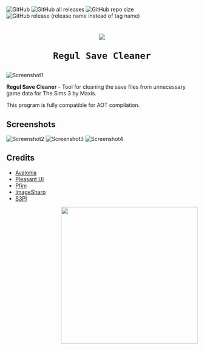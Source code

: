 ![GitHub](https://img.shields.io/github/license/Onebeld/RegulSaveCleaner?style=flat-square)
![GitHub all releases](https://img.shields.io/github/downloads/Onebeld/RegulSaveCleaner/total?style=flat-square)
![GitHub repo size](https://img.shields.io/github/repo-size/Onebeld/RegulSaveCleaner?style=flat-square)
![GitHub release (release name instead of tag name)](https://img.shields.io/github/v/release/Onebeld/RegulSaveCleaner?style=flat-square)

<h1 align="center">
    <img src="https://github.com/Onebeld/RegulSaveCleaner/assets/44552715/865def67-05fb-4955-8a73-f297d3108685">
    
    Regul Save Cleaner
</h1>

![Screenshot1](https://github.com/Onebeld/RegulSaveCleaner/assets/44552715/a933f569-f1df-4bac-87a3-f984dc91ddf6)

**Regul Save Cleaner** - Tool for cleaning the save files from unnecessary game data for The Sims 3 by Maxis.

This program is fully compatible for AOT compilation.

## Screenshots

![Screenshot2](https://github.com/Onebeld/RegulSaveCleaner/assets/44552715/0bbf4c02-9f09-43e0-b558-cc8aec4e2247)
![Screenshot3](https://github.com/Onebeld/RegulSaveCleaner/assets/44552715/0d69f6f5-6fa3-47a7-a579-e71e42c9fb16)
![Screenshot4](https://github.com/Onebeld/RegulSaveCleaner/assets/44552715/14f400eb-621a-4228-b163-09cb2582e834)

## Credits

- [Avalonia](https://github.com/AvaloniaUI/Avalonia)
- [Pleasant UI](https://github.com/Onebeld/PleasantUI)
- [Pfim](https://github.com/nickbabcock/Pfim)
- [ImageSharp](https://github.com/SixLabors/ImageSharp)
- [S3PI](https://s3pi.sourceforge.net/)

<img src="https://user-images.githubusercontent.com/44552715/203844139-6e1e83ae-f571-4576-852d-19cd20f410c6.png" width="360" align="right"/>
